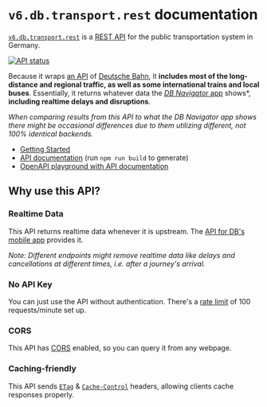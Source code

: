 # `v6.db.transport.rest` documentation

[`v6.db.transport.rest`](https://v6.db.transport.rest/) is a [REST API](https://restfulapi.net) for the public transportation system in Germany.

[![API status](https://badgen.net/uptime-robot/status/m793274556-25c5e9bbab0297d91cda7134)](https://stats.uptimerobot.com/57wNLs39M/793274556)

Because it wraps [an API](https://github.com/public-transport/hafas-client/blob/6/readme.md#background) of [Deutsche Bahn](https://de.wikipedia.org/wiki/Deutsche_Bahn), it **includes most of the long-distance and regional traffic, as well as some international trains and local buses**. Essentially, it returns whatever data the [*DB Navigator* app](https://www.bahn.de/p/view/service/mobile/db-navigator.shtml) shows*, **including realtime delays and disruptions**.

*When comparing results from this API to what the DB Navigator app shows there might be occasional differences due to them utilizing different, not 100% identical backends.*

- [Getting Started](getting-started.md)
- [API documentation](api.md) (run `npm run build` to generate)
- [OpenAPI playground with API documentation](https://petstore.swagger.io/?url=https%3A%2F%2Fv6.db.transport.rest%2F.well-known%2Fservice-desc%0A)

## Why use this API?

### Realtime Data

This API returns realtime data whenever it is upstream. The [API for DB's mobile app](https://github.com/public-transport/hafas-client/blob/6/p/db/readme.md) provides it.

*Note: Different endpoints might remove realtime data like delays and cancellations at different times, i.e. after a journey's arrival.*

### No API Key

You can just use the API without authentication. There's a [rate limit](https://apisyouwonthate.com/blog/what-is-api-rate-limiting-all-about) of 100 requests/minute set up.

### CORS

This API has [CORS](https://developer.mozilla.org/en-US/docs/Web/HTTP/Access_control_CORS) enabled, so you can query it from any webpage.

### Caching-friendly

This API sends [`ETag`](https://developer.mozilla.org/en-US/docs/Web/HTTP/Headers/ETag) & [`Cache-Control`](https://developer.mozilla.org/en-US/docs/Web/HTTP/Headers/Cache-Control) headers, allowing clients cache responses properly.
